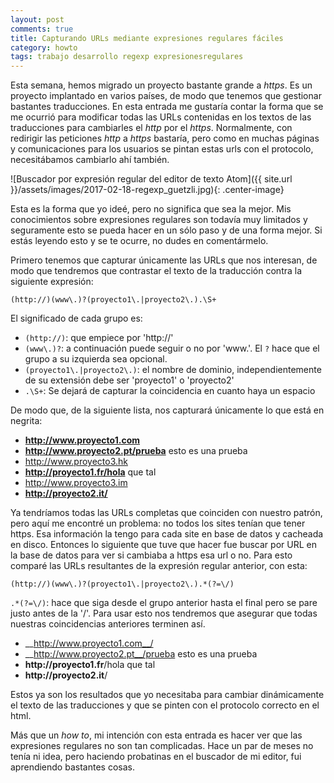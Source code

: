 ```yaml
---
layout: post
comments: true
title: Capturando URLs mediante expresiones regulares fáciles
category: howto
tags: trabajo desarrollo regexp expresionesregulares
---
```


Esta semana, hemos migrado un proyecto bastante grande a _https_. Es un proyecto implantado en varios países, de modo que tenemos que gestionar bastantes traducciones. En esta entrada me gustaría contar la forma que se me ocurrió para modificar todas las URLs contenidas en los textos de las traducciones para cambiarles el _http_ por el _https_. Normalmente, con redirigir las peticiones _http_ a _https_ bastaría, pero como en muchas páginas y comunicaciones para los usuarios se pintan estas urls con el protocolo, necesitábamos cambiarlo ahí también.


![Buscador por expresión regular del editor de texto Atom]({{ site.url }}/assets/images/2017-02-18-regexp_guetzli.jpg){: .center-image}

Esta es la forma que yo ideé, pero no significa que sea la mejor. Mis conocimientos sobre expresiones regulares son todavía muy limitados y seguramente esto se pueda hacer en un sólo paso y de una forma mejor. Si estás leyendo esto y se te ocurre, no dudes en comentármelo.

Primero tenemos que capturar únicamente las URLs que nos interesan, de modo que tendremos que contrastar el texto de la traducción contra la siguiente expresión:

`(http://)(www\.)?(proyecto1\.|proyecto2\.).\S+`

El significado de cada grupo es:

- `(http://)`: que empiece por 'http://'
- `(www\.)?`: a continuación puede seguir o no por 'www.'. El `?` hace que el grupo a su izquierda sea opcional.
- `(proyecto1\.|proyecto2\.)`: el nombre de dominio, independientemente de su extensión debe ser 'proyecto1' o 'proyecto2'
- `.\S+`: Se dejará de capturar la coincidencia en cuanto haya un espacio

De modo que, de la siguiente lista, nos capturará únicamente lo que está en negrita:

- __http://www.proyecto1.com__
- __http://www.proyecto2.pt/prueba__ esto es una prueba
- http://www.proyecto3.hk
- __http://proyecto1.fr/hola__ que tal
- http://www.proyecto3.im
- __http://proyecto2.it/__

Ya tendríamos todas las URLs completas que coinciden con nuestro patrón, pero aquí me encontré un problema: no todos los sites tenían que tener https. Esa información la tengo para cada site en base de datos y cacheada en disco. Entonces lo siguiente que tuve que hacer fue buscar por URL en la base de datos para ver si cambiaba a https esa url o no. Para esto comparé las URLs resultantes de la expresión regular anterior, con esta:

`(http://)(www\.)?(proyecto1\.|proyecto2\.).*(?=\/)`

`.*(?=\/)`: hace que siga desde el grupo anterior hasta el final pero se pare justo antes de la '/'. Para usar esto nos tendremos que asegurar que todas nuestras coincidencias anteriores terminen así.

- __http://www.proyecto1.com__/
- __http://www.proyecto2.pt__/prueba esto es una prueba
- __http://proyecto1.fr__/hola que tal
- __http://proyecto2.it__/

Estos ya son los resultados que yo necesitaba para cambiar dinámicamente el texto de las traducciones y que se pinten con el protocolo correcto en el html.

Más que un _how to_, mi intención con esta entrada es hacer ver que las expresiones regulares no son tan complicadas. Hace un par de meses no tenía ni idea, pero haciendo probatinas en el buscador de mi editor, fui aprendiendo bastantes cosas.


